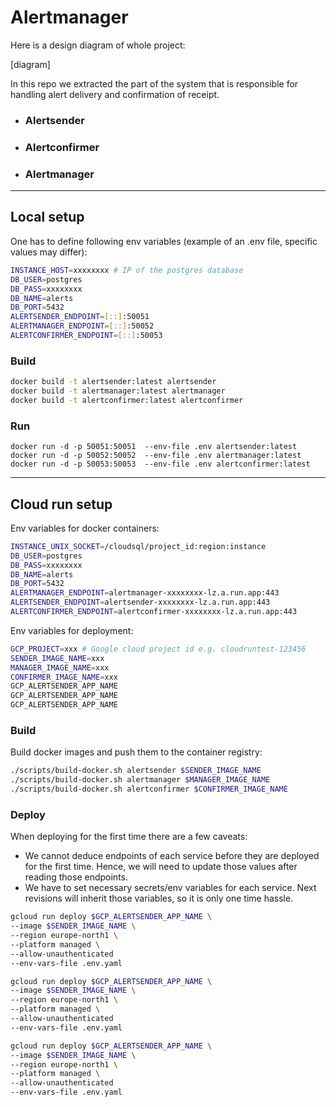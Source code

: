 # Alertmanager

Here is a design diagram of whole project:

[diagram]

In this repo we extracted the part of the system that is responsible for handling alert delivery and confirmation of receipt.

- ### Alertsender

- ### Alertconfirmer

- ### Alertmanager

---

## Local setup

One has to define following env variables (example of an .env file, specific values may differ):

```bash
INSTANCE_HOST=xxxxxxxx # IP of the postgres database
DB_USER=postgres
DB_PASS=xxxxxxxx
DB_NAME=alerts
DB_PORT=5432
ALERTSENDER_ENDPOINT=[::]:50051
ALERTMANAGER_ENDPOINT=[::]:50052
ALERTCONFIRMER_ENDPOINT=[::]:50053
```

### Build

```bash
docker build -t alertsender:latest alertsender
docker build -t alertmanager:latest alertmanager
docker build -t alertconfirmer:latest alertconfirmer
```

### Run

```
docker run -d -p 50051:50051  --env-file .env alertsender:latest
docker run -d -p 50052:50052  --env-file .env alertmanager:latest
docker run -d -p 50053:50053  --env-file .env alertconfirmer:latest
```

---

## Cloud run setup

Env variables for docker containers:

```bash
INSTANCE_UNIX_SOCKET=/cloudsql/project_id:region:instance
DB_USER=postgres
DB_PASS=xxxxxxxx
DB_NAME=alerts
DB_PORT=5432
ALERTMANAGER_ENDPOINT=alertmanager-xxxxxxxx-lz.a.run.app:443
ALERTSENDER_ENDPOINT=alertsender-xxxxxxxx-lz.a.run.app:443
ALERTCONFIRMER_ENDPOINT=alertconfirmer-xxxxxxxx-lz.a.run.app:443
```

Env variables for deployment:

```bash
GCP_PROJECT=xxx # Google cloud project id e.g. cloudruntest-123456
SENDER_IMAGE_NAME=xxx
MANAGER_IMAGE_NAME=xxx
CONFIRMER_IMAGE_NAME=xxx
GCP_ALERTSENDER_APP_NAME
GCP_ALERTSENDER_APP_NAME
GCP_ALERTSENDER_APP_NAME
```

### Build

Build docker images and push them to the container registry:

```bash
./scripts/build-docker.sh alertsender $SENDER_IMAGE_NAME
./scripts/build-docker.sh alertmanager $MANAGER_IMAGE_NAME
./scripts/build-docker.sh alertconfirmer $CONFIRMER_IMAGE_NAME
```

### Deploy

When deploying for the first time there are a few caveats:

- We cannot deduce endpoints of each service before they are deployed for the first time.
  Hence, we will need to update those values after reading those endpoints.
- We have to set necessary secrets/env variables for each service. Next revisions will inherit those variables, so it is only one time hassle.

```bash
gcloud run deploy $GCP_ALERTSENDER_APP_NAME \
--image $SENDER_IMAGE_NAME \
--region europe-north1 \
--platform managed \
--allow-unauthenticated
--env-vars-file .env.yaml
```

```bash
gcloud run deploy $GCP_ALERTSENDER_APP_NAME \
--image $SENDER_IMAGE_NAME \
--region europe-north1 \
--platform managed \
--allow-unauthenticated
--env-vars-file .env.yaml
```

```bash
gcloud run deploy $GCP_ALERTSENDER_APP_NAME \
--image $SENDER_IMAGE_NAME \
--region europe-north1 \
--platform managed \
--allow-unauthenticated
--env-vars-file .env.yaml
```
